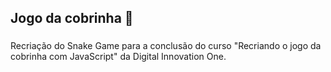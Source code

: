 ## Jogo da cobrinha 🐍
###
Recriação do Snake Game para a conclusão do curso "Recriando o jogo da cobrinha com JavaScript" da Digital Innovation One.

